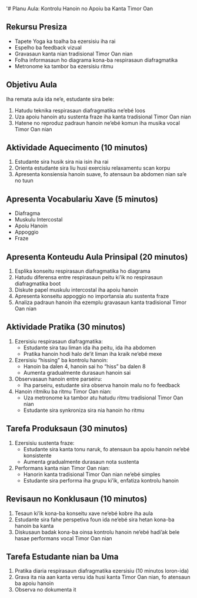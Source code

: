 '# Planu Aula: Kontrolu Hanoin no Apoiu ba Kanta Timor Oan

## Rekursu Presiza
- Tapete Yoga ka toalha ba ezersisiu iha rai
- Espelho ba feedback vizual
- Gravasaun kanta nian tradisional Timor Oan nian
- Folha informasaun ho diagrama kona-ba respirasaun diafragmatika
- Metronome ka tambor ba ezersisiu ritmu

## Objetivu Aula
Iha remata aula ida ne’e, estudante sira bele:
1. Hatudu teknika respirasaun diafragmatika ne’ebé loos
2. Uza apoiu hanoin atu sustenta fraze iha kanta tradisional Timor Oan nian
3. Hatene no reproduz padraun hanoin ne’ebé komun iha musika vocal Timor Oan nian

## Aktividade Aquecimento (10 minutos)
1. Estudante sira husik sira nia isin iha rai
2. Orienta estudante sira liu husi exercisiu relaxamentu scan korpu
3. Apresenta konsiensia hanoin suave, fo atensaun ba abdomen nian sa’e no tuun

## Apresenta Vocabulariu Xave (5 minutos)
- Diafragma
- Muskulu Intercostal
- Apoiu Hanoin
- Appoggio
- Fraze

## Apresenta Konteudu Aula Prinsipal (20 minutos)
1. Esplika konseitu respirasaun diafragmatika ho diagrama
2. Hatudu diferensa entre respirasaun peitu ki’ik no respirasaun diafragmatika boot
3. Diskute papel muskulu intercostal iha apoiu hanoin
4. Apresenta konseitu appoggio no importansia atu sustenta fraze
5. Analiza padraun hanoin iha ezemplu gravasaun kanta tradisional Timor Oan nian

## Aktividade Pratika (30 minutos)
1. Ezersisiu respirasaun diafragmatika:
   - Estudante sira tau liman ida iha peitu, ida iha abdomen
   - Pratika hanoin hodi halo de’it liman iha kraik ne’ebé mexe
2. Ezersisiu “hissing” ba kontrolu hanoin:
   - Hanoin ba dalen 4, hanoin sai ho “hiss” ba dalen 8
   - Aumenta gradualmente durasaun hanoin sai
3. Observasaun hanoin entre parseiru:
   - Iha parseiru, estudante sira observa hanoin malu no fo feedback
4. Hanoin ritmiku ba ritmu Timor Oan nian:
   - Uza metronome ka tambor atu hatudu ritmu tradisional Timor Oan nian
   - Estudante sira synkroniza sira nia hanoin ho ritmu

## Tarefa Produksaun (30 minutos)
1. Ezersisiu sustenta fraze:
   - Estudante sira kanta tonu naruk, fo atensaun ba apoiu hanoin ne’ebé konsistente
   - Aumenta gradualmente durasaun nota sustenta
2. Performans kanta nian Timor Oan nian:
   - Hanorin kanta tradisional Timor Oan nian ne’ebé simples
   - Estudante sira performa iha grupu ki’ik, enfatiza kontrolu hanoin

## Revisaun no Konklusaun (10 minutos)
1. Tesaun ki’ik kona-ba konseitu xave ne’ebé kobre iha aula
2. Estudante sira fahe perspetiva foun ida ne’ebé sira hetan kona-ba hanoin ba kanta
3. Diskusaun badak kona-ba oinsa kontrolu hanoin ne’ebé hadi’ak bele hasae performans vocal Timor Oan nian

## Tarefa Estudante nian ba Uma
1. Pratika diaria respirasaun diafragmatika ezersisiu (10 minutos loron-ida)
2. Grava ita nia aan kanta versu ida husi kanta Timor Oan nian, fo atensaun ba apoiu hanoin
3. Observa no dokumenta it